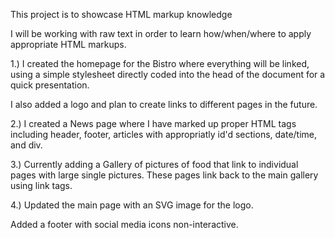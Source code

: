 This project is to showcase HTML markup knowledge

I will be working with raw text in order to learn how/when/where to apply
appropriate HTML markups.

1.) I created the homepage for the Bistro where everything will be linked, using a simple stylesheet directly coded into the head of the document for a quick presentation.

I also added a logo and plan to create links to different pages in the future.

2.) I created a News page where I have marked up proper HTML tags including header, footer, articles with appropriatly id'd sections, date/time, and div.

3.) Currently adding a Gallery of pictures of food that link to individual pages with large single pictures. These pages link back to the main gallery using link tags.

4.) Updated the main page with an SVG image for the logo.

Added a footer with social media icons non-interactive.
